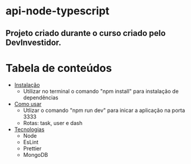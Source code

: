 # api-node-typescript

## Projeto criado durante o curso criado pelo DevInvestidor.

Tabela de conteúdos
=================
<!--ts-->
   * [Instalação](#instalacao)
      - Utilizar no terminal o comando "npm install" para instalação de dependências 
   * [Como usar](#como-usar)
      - Utlizar o comando "npm run dev" para inicar a aplicação na porta 3333
      - Rotas: task, user e dash
   * [Tecnologias](#tecnologias)
      - Node
      - EsLint
      - Prettier
      - MongoDB 
<!--te-->
